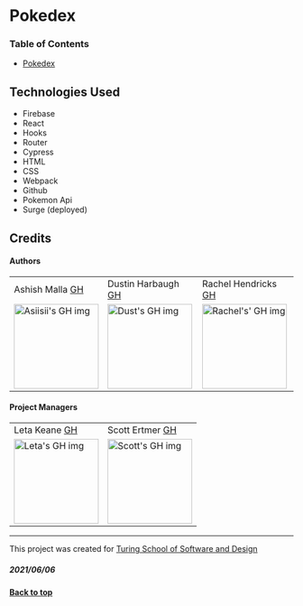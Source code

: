 # Pokedex

### Table of Contents
- [Pokedex](#pokedex)

## Technologies Used
- Firebase
- React
- Hooks
- Router
- Cypress
- HTML
- CSS 
- Webpack
- Github
- Pokemon Api
- Surge (deployed)
  
## Credits
#### Authors
<table>
  <tr>
    <td> Ashish Malla <a href="https://github.com/asiisii">GH</td>
    <td> Dustin Harbaugh <a href="https://github.com/Thee-Dust">GH</td>
    <td> Rachel Hendricks <a href="https://github.com/rhen92">GH</td>
  </tr>
  <td>
    <img src="https://avatars.githubusercontent.com/u/36644181?v=4" alt="Asiisii's GH img"
  width="150" height="auto" />
  </td>  
  <td>
    <img src="https://avatars.githubusercontent.com/u/75390410?v=4" alt="Dust's GH img"
  width="150" height="auto" />
  </td>
  <td>
    <img src="https://avatars.githubusercontent.com/u/76266623?v=4" alt="Rachel's' GH img"
  width="150" height="auto" />
  </td>
</table>

#### Project Managers
<table>
  <tr>
    <td> Leta Keane <a href="https://github.com/letakeane">GH</td>
    <td> Scott Ertmer <a href="https://github.com/sertmer">GH</td>
  </tr>
  <td>
    <img src="https://avatars.githubusercontent.com/u/22563791?v=4" alt="Leta's GH img"
 width="150" height="auto" />
 </td>
  <td>
    <img src="https://avatars.githubusercontent.com/u/49926352?v=4" alt="Scott's GH img"
 width="150" height="auto" />
 </td>
</table>

**************************************************************************
This project was created for [Turing School of Software and Design](https://turing.io/)
##### 2021/06/06
**[Back to top](#table-of-contents)**
